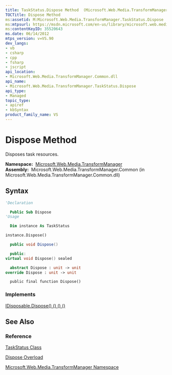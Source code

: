 ```yaml
---
title: TaskStatus.Dispose Method  (Microsoft.Web.Media.TransformManager)
TOCTitle: Dispose Method
ms:assetid: M:Microsoft.Web.Media.TransformManager.TaskStatus.Dispose
ms:mtpsurl: https://msdn.microsoft.com/en-us/library/microsoft.web.media.transformmanager.taskstatus.dispose(v=VS.90)
ms:contentKeyID: 35520643
ms.date: 06/14/2012
mtps_version: v=VS.90
dev_langs:
- vb
- csharp
- cpp
- fsharp
- jscript
api_location:
- Microsoft.Web.Media.TransformManager.Common.dll
api_name:
- Microsoft.Web.Media.TransformManager.TaskStatus.Dispose
api_type:
- Managed
topic_type:
- apiref
- kbSyntax
product_family_name: VS
---
```


# Dispose Method

Disposes task resources.

**Namespace:**  [Microsoft.Web.Media.TransformManager](microsoft-web-media-transformmanager-namespace.md)  
**Assembly:**  Microsoft.Web.Media.TransformManager.Common (in Microsoft.Web.Media.TransformManager.Common.dll)

## Syntax

```vb
'Declaration

  Public Sub Dispose
'Usage

  Dim instance As TaskStatus

instance.Dispose()
```

```csharp
  public void Dispose()
```

```cpp
  public:
virtual void Dispose() sealed
```

``` fsharp
  abstract Dispose : unit -> unit 
override Dispose : unit -> unit 
```

```jscript
  public final function Dispose()
```

### Implements

[IDisposable.Dispose() () () ()](https://msdn.microsoft.com/library/es4s3w1d)  

## See Also

### Reference

[TaskStatus Class](taskstatus-class-microsoft-web-media-transformmanager.md)

[Dispose Overload](taskstatus-dispose-method-microsoft-web-media-transformmanager.md)

[Microsoft.Web.Media.TransformManager Namespace](microsoft-web-media-transformmanager-namespace.md)

